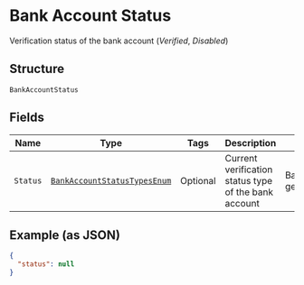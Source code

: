 
# Bank Account Status

Verification status of the bank account (<i>Verified</i>, <i>Disabled</i>)

## Structure

`BankAccountStatus`

## Fields

| Name | Type | Tags | Description | Getter | Setter |
|  --- | --- | --- | --- | --- | --- |
| `Status` | [`BankAccountStatusTypesEnum`](../../doc/models/bank-account-status-types-enum.md) | Optional | Current verification status type of the bank account | BankAccountStatusTypesEnum getStatus() | setStatus(BankAccountStatusTypesEnum status) |

## Example (as JSON)

```json
{
  "status": null
}
```

